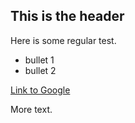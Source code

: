 ## This is the header 

Here is some regular test.

* bullet 1
* bullet 2

[Link to Google](htt://www.google.com)

More text.